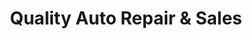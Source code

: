 ---
title: "Quality Auto Repair & Sales"
url: /st-louis/quality-auto-repair-and-sales/
shop: car repair
---